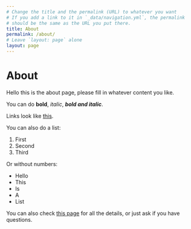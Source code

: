 ```yaml
---
# Change the title and the permalink (URL) to whatever you want
# If you add a link to it in `_data/navigation.yml`, the permalink
# should be the same as the URL you put there.
title: About
permalink: /about/
# Leave `layout: page` alone
layout: page
---
```


# About

Hello this is the about page, please fill in whatever content you like.

You can do __bold__, *italic*, __*bold and italic*__.

Links look like [this](https://example.com).

You can also do a list:
1.  First
2.  Second
3.  Third

Or without numbers:
*   Hello
*   This
*   Is
*   A
*   List

You can also check [this page](https://github.com/adam-p/markdown-here/wiki/Markdown-Cheatsheet) for all the details, or just ask if you have questions.
